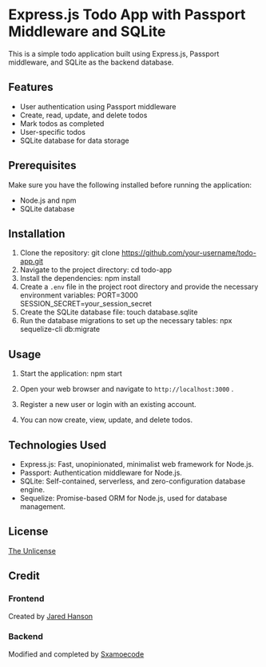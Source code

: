 # Express.js Todo App with Passport Middleware and SQLite

This is a simple todo application built using Express.js, Passport middleware, and SQLite as the backend database.

## Features

- User authentication using Passport middleware
- Create, read, update, and delete todos
- Mark todos as completed
- User-specific todos
- SQLite database for data storage

## Prerequisites

Make sure you have the following installed before running the application:

- Node.js and npm
- SQLite database

## Installation

1. Clone the repository:
git clone https://github.com/your-username/todo-app.git
2. Navigate to the project directory:
cd todo-app
3. Install the dependencies:
npm install
4. Create a  `.env`  file in the project root directory and provide the necessary environment variables:
PORT=3000
   SESSION_SECRET=your_session_secret
5. Create the SQLite database file:
touch database.sqlite
6. Run the database migrations to set up the necessary tables:
npx sequelize-cli db:migrate
## Usage

1. Start the application:
npm start
2. Open your web browser and navigate to  `http://localhost:3000` .

3. Register a new user or login with an existing account.

4. You can now create, view, update, and delete todos.

## Technologies Used

- Express.js: Fast, unopinionated, minimalist web framework for Node.js.
- Passport: Authentication middleware for Node.js.
- SQLite: Self-contained, serverless, and zero-configuration database engine.
- Sequelize: Promise-based ORM for Node.js, used for database management.

## License

[The Unlicense](https://opensource.org/licenses/unlicense)

## Credit
### Frontend
Created by [Jared Hanson](https://www.jaredhanson.me/)  
### Backend
Modified and completed by [Sxamoecode](https://github.com/Sxamoecode)

